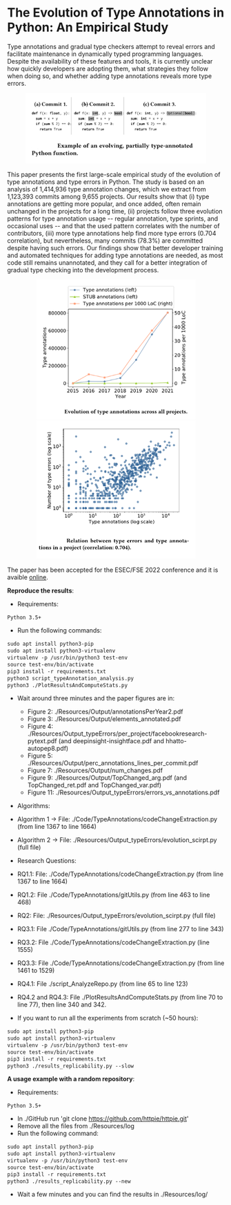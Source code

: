 # The Evolution of Type Annotations in Python: An Empirical Study

Type annotations and gradual type checkers attempt to reveal errors and facilitate maintenance  in dynamically typed programming languages. Despite the availability of these features and tools, it is currently unclear how quickly developers are adopting them, what strategies they follow when doing so, and whether adding type annotations reveals more type errors.

<p align="center">
<img src="Resources/img/fse0.png" alt="drawing" width="420"/>
</p>

This paper presents the first large-scale empirical study of the evolution of type annotations and type errors in Python. The study is based on an analysis of 1,414,936 type annotation changes, which we extract from 1,123,393 commits among 9,655 projects.
Our results show that (i) type annotations are getting more popular, and once added, often remain unchanged in the projects for a long time, (ii) projects follow three evolution patterns for type annotation usage -- regular annotation, type sprints, and occasional uses -- and that the used pattern correlates with the number of contributors, (iii) more type annotations help find more type errors (0.704 correlation), but nevertheless, many commits (78.3%) are committed despite having such errors. Our findings show that better developer training and automated techniques for adding type annotations are needed, as most code still remains unannotated, and they call for a better integration of gradual type checking into the development process.

<p float="left" align="center">
  <img src="Resources/img/fse1.png" width="370" />
  <img src="Resources/img/fse3.png" width="370" /> 
</p>


The paper has been accepted for the ESEC/FSE 2022 conference and it is avaible [online](https://www.software-lab.org/publications/FSE22TypeAnnotationsStudy.pdf).


**Reproduce the results**:
- Requirements:
```
Python 3.5+
```

- Run the following commands:

```
sudo apt install python3-pip
sudo apt install python3-virtualenv
virtualenv -p /usr/bin/python3 test-env
source test-env/bin/activate
pip3 install -r requirements.txt
python3 script_typeAnnotation_analysis.py
python3 ./PlotResultsAndComputeStats.py
```

- Wait around three minutes and the paper figures are in:
	- Figure  2: ./Resources/Output/annotationsPerYear2.pdf
	- Figure  3: ./Resources/Output/elements_annotated.pdf
	- Figure  4: ./Resources/Output_typeErrors/per_project/facebookresearch-pytext.pdf (and deepinsight-insightface.pdf and hhatto-autopep8.pdf)
	- Figure  5: ./Resources/Output/perc_annotations_lines_per_commit.pdf
	- Figure  7: ./Resources/Output/num_changes.pdf
	- Figure  9: ./Resources/Output/TopChanged_arg.pdf (and TopChanged_ret.pdf and TopChanged_var.pdf)
	- Figure 11: ./Resources/Output_typeErrors/errors_vs_annotations.pdf
	
- Algorithms:
 - Algorithm 1 -> File: ./Code/TypeAnnotations/codeChangeExtraction.py (from line 1367 to line 1664) 
 - Algorithm 2 -> File: ./Resources/Output_typeErrors/evolution_scirpt.py (full file)
	
- Research Questions:
 - RQ1.1: File: ./Code/TypeAnnotations/codeChangeExtraction.py (from line 1367 to line 1664)
 - RQ1.2: File ./Code/TypeAnnotations/gitUtils.py (from line 463 to line 468)
 - RQ2: File: ./Resources/Output_typeErrors/evolution_scirpt.py (full file)
 - RQ3.1: File ./Code/TypeAnnotations/gitUtils.py (from line 277 to line 343) 
 - RQ3.2: File ./Code/TypeAnnotations/codeChangeExtraction.py (line 1555)
 - RQ3.3: File ./Code/TypeAnnotations/codeChangeExtraction.py (from line 1461 to 1529)
 - RQ4.1: File ./script_AnalyzeRepo.py (from line 65 to line 123)
 - RQ4.2 and RQ4.3: File ./PlotResultsAndComputeStats.py (from line 70 to line 77), then line 340 and 342.
 
	
- If you want to run all the experiments from scratch (~50 hours):

```
sudo apt install python3-pip
sudo apt install python3-virtualenv
virtualenv -p /usr/bin/python3 test-env
source test-env/bin/activate
pip3 install -r requirements.txt
python3 ./results_replicability.py --slow
```

**A usage example with a random repository**:
- Requirements:
```
Python 3.5+
```

- In ./GitHub run 'git clone https://github.com/httpie/httpie.git'
- Remove all the files from ./Resources/log
- Run the following command:

```
sudo apt install python3-pip
sudo apt install python3-virtualenv
virtualenv -p /usr/bin/python3 test-env
source test-env/bin/activate
pip3 install -r requirements.txt
python3 ./results_replicability.py --new
```
- Wait a few minutes and you can find the results in ./Resources/log/
